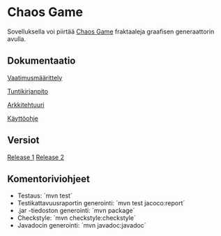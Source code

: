 # Chaos Game
Sovelluksella voi piirtää [Chaos Game](https://en.wikipedia.org/wiki/Chaos_game) fraktaaleja graafisen generaattorin avulla.
## Dokumentaatio
[Vaatimusmäärittely](https://github.com/haxrober/otm-harjoitustyo/blob/master/dokumentointi/vaatimusmaarittely.md)

[Tuntikirjanpito](https://github.com/haxrober/otm-harjoitustyo/blob/master/dokumentointi/tuntikirjanpito.md)

[Arkkitehtuuri](https://github.com/haxrober/otm-harjoitustyo/blob/master/dokumentointi/arkkitehtuuri.md)

[Käyttöohje](https://github.com/haxrober/otm-harjoitustyo/blob/master/dokumentointi/kayttoohje.md)

## Versiot

[Release 1](https://github.com/haxrober/otm-harjoitustyo/releases/tag/viikko5)
[Release 2](https://github.com/haxrober/otm-harjoitustyo/releases/tag/viikko6)

## Komentoriviohjeet

- Testaus: ´mvn test´
- Testikattavuusraportin generointi: ´mvn test jacoco:report´
- .jar -tiedoston generointi: ´mvn package´
- Checkstyle: ´mvn checkstyle:checkstyle´
- Javadocin generointi: ´mvn javadoc:javadoc´
